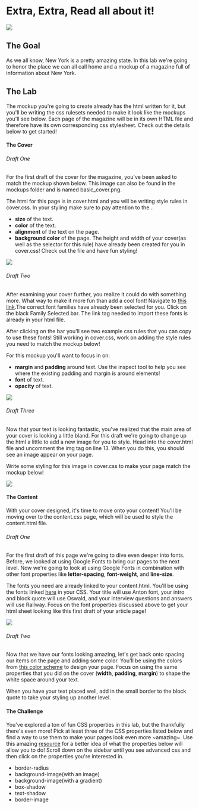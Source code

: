 # Extra, Extra, Read all about it!
![](readme_header.jpg)

## The Goal

As we all know, New York is a pretty amazing state. In this lab we're going to honor the place we can all call home and a mockup of a magazine full of information about New York.

## The Lab
The mockup you're going to create already has the html written for it, but you'll be writing the css rulesets needed to make it look like the mockups you'll see below. Each page of the magazine will be in its own HTML file and therefore have its own corresponding css stylesheet. Check out the details below to get started!

<!--Question: am I writing the selectors and they're writing the rules?  -->
#### The Cover

###### Draft One
For the first draft of the cover for the magazine, you've been asked to match the mockup shown below. This image can also be found in the mockups folder and is named basic_cover.png.

The html for this page is in cover.html and you will be writing style rules in cover.css. In your styling make sure to pay attention to the...
* **size** of the text.
* **color** of the text.
* **alignment** of the text on the page.
* **background color** of the page.
The height and width of your cover(as well as the selector for this rule) have already been created for you in cover.css! Check out the file and have fun styling!

![](mockups/basic_cover.png)

###### Draft Two
After examining your cover further, you realize it could do with something more. What way to make it more fun than add a cool font! Navigate to [this link](https://fonts.google.com/specimen/Source+Code+Pro?selection.family=Lato|Source+Code+Pro).The correct font families have already been selected for you. Click on the black Family Selected bar. The link tag needed to import these fonts is already in your html file.

After clicking on the bar you'll see two example css rules that you can copy to use these fonts! Still working in cover.css, work on adding the style rules you need to match the mockup below!

For this mockup you'll want to focus in on:
* **margin** and **padding** around text. Use the inspect tool to help you see where the existing padding and margin is around elements!
* **font** of text.
* **opacity** of text.

![](resources/middle_cover.png)

###### Draft Three
Now that your text is looking fantastic, you've realized that the main area of your cover is looking a little bland. For this draft we're going to change up the html a little to add a new image for you to style. Head into the cover.html file and uncomment the img tag on line 13. When you do this, you should see an image appear on your page.

Write some styling for this image in cover.css to make your page match the mockup below!

![](mockups/final_cover.png)

#### The Content
With your cover designed, it's time to move onto your content! You'll be moving over to the content.css page, which will be used to style the content.html file.

###### Draft One

For the first draft of this page we're going to dive even deeper into fonts. Before, we looked at using Google Fonts to bring our pages to the next level. Now we're going to look at using Google Fonts in combination with other font properties like **letter-spacing**, **font-weight**, and **line-size**.

The fonts you need are already linked to your content.html. You'll be using the fonts linked [here](https://fonts.google.com/specimen/Oswald?selection.family=Anton|Oswald|Raleway) in your CSS. Your title will use Anton font, your intro and block quote will use Oswald, and your interview questions and answers will use Railway. Focus on the font properties discussed above to get your html sheet looking like this first draft of your article page!

![](mockups/basic_content.png)

###### Draft Two
Now that we have our fonts looking amazing, let's get back onto spacing our items on the page and adding some color. You'll be using the colors from [this color scheme](https://coolors.co/4c5760-d3d0cb-839788-461220-8c2f39) to design your page. Focus on using the same properties that you did on the cover (**width**, **padding**, **margin**) to shape the white space around your text.

When you have your text placed well, add in the small border to the block quote to take your styling up another level.

#### The Challenge

You've explored a ton of fun CSS properties in this lab, but the thankfully there's even more! Pick at least three of the CSS properties listed below and find a way to use them to make your pages look even more ~amazing~. Use this amazing [resource](https://www.w3schools.com/css/default.asp) for a better idea of what the properties below will allow you to do! Scroll down on the sidebar until you see advanced css and then click on the properties you're interested in.

* border-radius
* background-image(with an image)
* background-image(with a gradient)
* box-shadow
* text-shadow
* border-image
